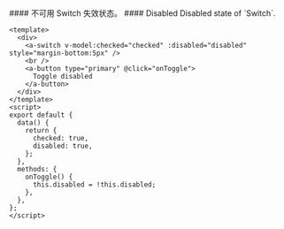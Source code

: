 <cn>
#### 不可用
Switch 失效状态。
</cn>

<us>
#### Disabled
Disabled state of `Switch`.
</us>

```vue
<template>
  <div>
    <a-switch v-model:checked="checked" :disabled="disabled" style="margin-bottom:5px" />
    <br />
    <a-button type="primary" @click="onToggle">
      Toggle disabled
    </a-button>
  </div>
</template>
<script>
export default {
  data() {
    return {
      checked: true,
      disabled: true,
    };
  },
  methods: {
    onToggle() {
      this.disabled = !this.disabled;
    },
  },
};
</script>
```
